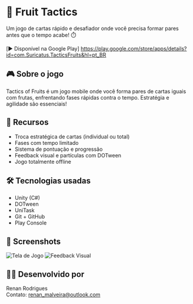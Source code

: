# 🍓 Fruit Tactics

Um jogo de cartas rápido e desafiador onde você precisa formar pares antes que o tempo acabe! ⏱️

[▶️ Disponível na Google Play]
https://play.google.com/store/apps/details?id=com.Suricatus.TacticsFruits&hl=pt_BR

## 🎮 Sobre o jogo

Tactics of Fruits é um jogo mobile onde você forma pares de cartas iguais com frutas, enfrentando fases rápidas contra o tempo. Estratégia e agilidade são essenciais!

## 🧩 Recursos
- Troca estratégica de cartas (individual ou total)
- Fases com tempo limitado
- Sistema de pontuação e progressão
- Feedback visual e partículas com DOTween
- Jogo totalmente offline

## 🛠 Tecnologias usadas
- Unity (C#)
- DOTween
- UniTask
- Git + GitHub
- Play Console

## 📸 Screenshots
![Tela de Jogo](Screenshots/screen1.png)
![Feedback Visual](Screenshots/screen2.png)

## 👨‍💻 Desenvolvido por
Renan Rodrigues  
Contato: renan_malveira@outlook.com

